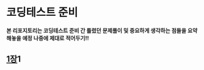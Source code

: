 # 코딩테스트 준비

__본 리포지토리는 코딩테스트 준비 간 틀렸던 문제풀이 및 중요하게 생각하는 점들을 요약해놓을 예정 나중에 제대로 적어두기!!__

## [1장](http:fdf.com)1